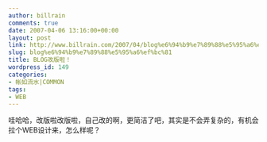 ```yaml
---
author: billrain
comments: true
date: 2007-04-06 13:16:00+00:00
layout: post
link: http://www.billrain.com/2007/04/blog%e6%94%b9%e7%89%88%e5%95%a6%ef%bc%81/
slug: blog%e6%94%b9%e7%89%88%e5%95%a6%ef%bc%81
title: BLOG改版啦！
wordpress_id: 149
categories:
- 帐如流水|COMMON
tags:
- WEB
---
```


哇哈哈，改版啦改版啦，自己改的啊，更简洁了吧，其实是不会弄复杂的，有机会拉个WEB设计来，怎么样呢？
